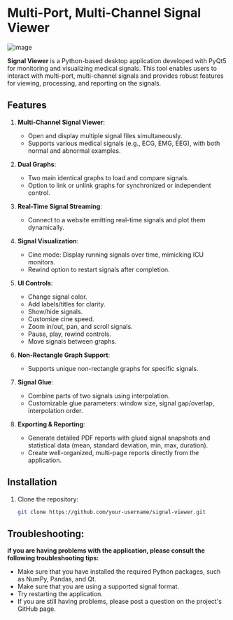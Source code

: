 # Multi-Port, Multi-Channel Signal Viewer #
![image](https://github.com/user-attachments/assets/df2b15cf-963f-4c65-b0f3-16e459cb7167)

**Signal Viewer** is a Python-based desktop application developed with PyQt5 for monitoring and visualizing medical signals. This tool enables users to interact with multi-port, multi-channel signals and provides robust features for viewing, processing, and reporting on the signals.

## Features

1. **Multi-Channel Signal Viewer**:
   - Open and display multiple signal files simultaneously.
   - Supports various medical signals (e.g., ECG, EMG, EEG), with both normal and abnormal examples.

2. **Dual Graphs**:
   - Two main identical graphs to load and compare signals.
   - Option to link or unlink graphs for synchronized or independent control.

3. **Real-Time Signal Streaming**:
   - Connect to a website emitting real-time signals and plot them dynamically.

4. **Signal Visualization**:
   - Cine mode: Display running signals over time, mimicking ICU monitors.
   - Rewind option to restart signals after completion.

5. **UI Controls**:
   - Change signal color.
   - Add labels/titles for clarity.
   - Show/hide signals.
   - Customize cine speed.
   - Zoom in/out, pan, and scroll signals.
   - Pause, play, rewind controls.
   - Move signals between graphs.

6. **Non-Rectangle Graph Support**:
   - Supports unique non-rectangle graphs for specific signals.

7. **Signal Glue**:
   - Combine parts of two signals using interpolation.
   - Customizable glue parameters: window size, signal gap/overlap, interpolation order.

8. **Exporting & Reporting**:
   - Generate detailed PDF reports with glued signal snapshots and statistical data (mean, standard deviation, min, max, duration).
   - Create well-organized, multi-page reports directly from the application.

## Installation

1. Clone the repository:
   ```bash
   git clone https://github.com/your-username/signal-viewer.git
## Troubleshooting:
**if you are having problems with the application, please consult the following troubleshooting tips:**

- Make sure that you have installed the required Python packages, such as NumPy, Pandas, and Qt.
- Make sure that you are using a supported signal format.
- Try restarting the application.
- If you are still having problems, please post a question on the project's GitHub page.

